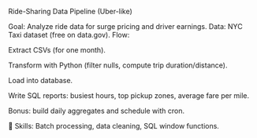 Ride-Sharing Data Pipeline (Uber-like)

Goal: Analyze ride data for surge pricing and driver earnings.
Data: NYC Taxi dataset (free on data.gov).
Flow:

Extract CSVs (for one month).

Transform with Python (filter nulls, compute trip duration/distance).

Load into database.

Write SQL reports: busiest hours, top pickup zones, average fare per mile.

Bonus: build daily aggregates and schedule with cron.

🧩 Skills: Batch processing, data cleaning, SQL window functions.
